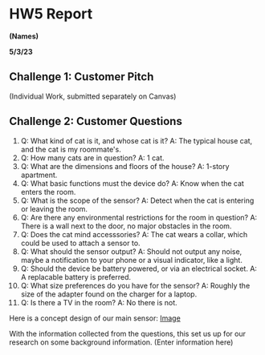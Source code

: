 # HW5 Report

**(Names)**

**5/3/23**

## Challenge 1: Customer Pitch

(Individual Work, submitted separately on Canvas)

## Challenge 2: Customer Questions

1. Q: What kind of cat is it, and whose cat is it? A: The typical house cat, and the cat is my roommate's.
2. Q: How many cats are in question? A: 1 cat.
3. Q: What are the dimensions and floors of the house? A: 1-story apartment.
4. Q: What basic functions must the device do? A: Know when the cat enters the room.
5. Q: What is the scope of the sensor? A: Detect when the cat is entering or leaving the room.
6. Q: Are there any environmental restrictions for the room in question? A: There is a wall next to the door, no major obstacles in the room.
7. Q: Does the cat mind accesssories? A: The cat wears a collar, which could be used to attach a sensor to.
8. Q: What should the sensor output? A: Should not output any noise, maybe a notification to your phone or a visual indicator, like a light.
9. Q: Should the device be battery powered, or via an electrical socket. A: A replacable battery is preferred.
10. Q: What size preferences do you have for the sensor? A: Roughly the size of the adapter found on the charger for a laptop.
11. Q: Is there a TV in the room? A: No there is not.

Here is a concept design of our main sensor:
[Image](https://n1.sdlcdn.com/imgs/f/j/6/Avishkaar-box-Sensor-Set-Advance-SDL684345531-2-5a9fd.jpg)

With the information collected from the questions, this set us up for our research on some background information. (Enter information here)